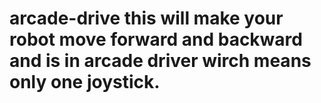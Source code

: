 # arcade-drive this will make your robot move forward and backward and is in arcade driver wirch means only one joystick.

